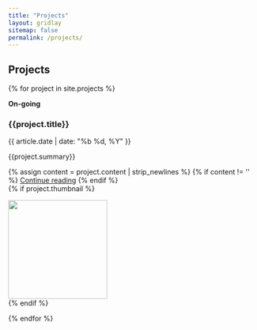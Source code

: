 ```yaml
---
title: "Projects"
layout: gridlay
sitemap: false
permalink: /projects/
---
```


<style>
/* img{
  border-radius: 10px;
}
iframe {
  width: 175px;
  display: inline;
  vertical-align:right;
  <!-- margin-bottom:5px; -->
  <!-- margin-left:5px; -->
  <!-- border: 1px solid red; -->
} */
/* .col-md-3 {
  margin:0;
  padding:0;
  margin-top:10px;
  margin-bottom:10px;
  display:block;
  overflow:hidden;
  text-align:center;
  display: table-cell;
  height: auto;
  float: none;
  background:white;
  border-radius:20px;
  <!-- border: 1px solid black; -->
} */

.project-sources ul {
    display: inline-flex; 
    flex-direction: row; 
    flex-wrap: wrap; 
    justify-content: center; 
    list-style: none; 
    padding: 0; 
    margin: 0;
}
.project-sources li {
    margin-right: 10px;
}
</style>

## Projects

{% for project in site.projects %}
<!-- <div class="jumbotron"> 
<div class="row align-items-end">
<div class="col-md-12 col-sm-12"> -->
<!-- <div class="container"> -->
<!-- {% if project.thumbnail != nil %}
<img class="container__image" src="{{project.thumbnail}}" /> 
{% endif %} -->
<div class="row mb-1">
<div class="col-md-12">
<div class="row g-0 border rounded overflow-hidden flex-md-row mb-4 shadow-sm h-md-250 position-relative">
<div class="col p-4 d-flex flex-column position-static">
<strong class="d-inline-block mb-2 text-primary">On-going</strong>
<h3 class="mb-0">{{project.title}}</h3>
<div class="mb-1 text-muted">{{ article.date | date: "%b %d, %Y" }}</div>
<p class="card-text mb-auto">{{project.summary}}</p>
{% assign content = project.content | strip_newlines %}
{% if content != '' %}
<a href="{{project.url}}" class="stretched-link">Continue reading</a>
{% endif %}
</div>
{% if project.thumbnail %}
<div class="col-auto d-none d-lg-block">
<!-- <p>bla</p> -->
<img role="img"  style="margin-top: 15px" src="{{project.thumbnail}}" height="200" max-width="20" focusable="false">
</div>
{% endif %}
</div>
</div>
</div>

<!-- <svg class="bd-placeholder-img" width="200" height="250" xmlns="http://www.w3.org/2000/svg" role="img" aria-label="Placeholder: Thumbnail" preserveAspectRatio="xMidYMid slice" focusable="false"><title>Placeholder</title><rect width="100%" height="100%" fill="#55595c"/><text x="50%" y="50%" fill="#eceeef" dy=".3em">Thumbnail</text></svg> -->
<!-- <div class="container__text"> 
<h4><b>{{project.title}}</b></h4>
{{project.summary}}
{% assign content = project.content | strip_newlines %}
{% if content != '' %}
<a href="{{project.url}}">More information</a>
{% endif %}
<!-- </div> -->

<!--
<div class="project-sources">
<ul>
{% if project.website %}<a href="{{project.website}}" target="_blank"><i class="fa fa-globe fa-2x"></i></a>{% endif %}
</ul>
</div>
-->

<!-- </div>
</div>
</div> --> 
{% endfor %}

